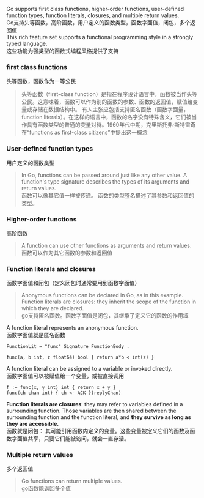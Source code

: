 Go supports first class functions, higher-order functions, user-defined function types, function literals, closures, and multiple return values.  
Go支持头等函数，高阶函数，用户定义的函数类型，函数字面值，闭包，多个返回值  
This rich feature set supports a functional programming style in a strongly typed language.  
这些功能为强类型的函数式编程风格提供了支持  

### first class functions
头等函数，函数作为一等公民
> 头等函数（first-class function）是指在程序设计语言中，函数被当作头等公民。这意味着，函数可以作为别的函数的参数、函数的返回值，赋值给变量或存储在数据结构中。 有人主张应包括支持匿名函数（函数字面量，function literals）。在这样的语言中，函数的名字没有特殊含义，它们被当作具有函数类型的普通的变量对待。1960年代中期，克里斯托弗·斯特雷奇在“functions as first-class citizens”中提出这一概念

### User-defined function types
用户定义的函数类型
> In Go, functions can be passed around just like any other value. A function's type signature describes the types of its arguments and return values.  
函数可以像其它值一样被传递。 函数的类型签名描述了其参数和返回值的类型。

### Higher-order functions
高阶函数
> A function can use other functions as arguments and return values.  
函数可以作为其它函数的参数和返回值

### Function literals and closures
函数字面值和闭包（定义闭包时通常要用到函数字面值）
> Anonymous functions can be declared in Go, as in this example. Function literals are closures: they inherit the scope of the function in which they are declared.    
go支持匿名函数。函数字面值是闭包，其继承了定义它的函数的作用域

A function literal represents an anonymous function.  
函数字面值就是匿名函数
```
FunctionLit = "func" Signature FunctionBody .
```
```golang
func(a, b int, z float64) bool { return a*b < int(z) }
```
A function literal can be assigned to a variable or invoked directly.  
函数字面值可以被赋值给一个变量，或被直接调用
```golang
f := func(x, y int) int { return x + y }
func(ch chan int) { ch <- ACK }(replyChan)
```
**Function literals are closures**: they may refer to variables defined in a surrounding function. Those variables are then shared between the surrounding function and the function literal, and **they survive as long as they are accessible.**  
函数就是闭包： 其可能引用函数内定义的变量。这些变量被定义它们的函数及函数字面值共享，只要它们能被访问，就会一直存活。

### Multiple return values
多个返回值
> Go functions can return multiple values.  
go函数能返回多个值
